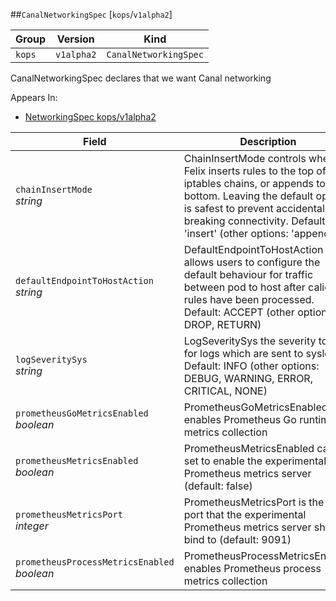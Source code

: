 ##`CanalNetworkingSpec` [`kops`/`v1alpha2`]

Group        | Version     | Kind
------------ | ---------- | -----------
`kops` | `v1alpha2` | `CanalNetworkingSpec`



CanalNetworkingSpec declares that we want Canal networking

<aside class="notice">
Appears In:

<ul> 
<li><a href="#networkingspec-v1alpha2-kops">NetworkingSpec kops/v1alpha2</a></li>
</ul></aside>

Field        | Description
------------ | -----------
`chainInsertMode`<br /> *string*    | ChainInsertMode controls whether Felix inserts rules to the top of iptables chains, or appends to the bottom. Leaving the default option is safest to prevent accidentally breaking connectivity. Default: &#39;insert&#39; (other options: &#39;append&#39;)
`defaultEndpointToHostAction`<br /> *string*    | DefaultEndpointToHostAction allows users to configure the default behaviour for traffic between pod to host after calico rules have been processed. Default: ACCEPT (other options: DROP, RETURN)
`logSeveritySys`<br /> *string*    | LogSeveritySys the severity to set for logs which are sent to syslog Default: INFO (other options: DEBUG, WARNING, ERROR, CRITICAL, NONE)
`prometheusGoMetricsEnabled`<br /> *boolean*    | PrometheusGoMetricsEnabled enables Prometheus Go runtime metrics collection
`prometheusMetricsEnabled`<br /> *boolean*    | PrometheusMetricsEnabled can be set to enable the experimental Prometheus metrics server (default: false)
`prometheusMetricsPort`<br /> *integer*    | PrometheusMetricsPort is the TCP port that the experimental Prometheus metrics server should bind to (default: 9091)
`prometheusProcessMetricsEnabled`<br /> *boolean*    | PrometheusProcessMetricsEnabled enables Prometheus process metrics collection

